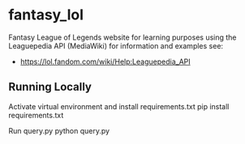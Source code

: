 # fantasy_lol

Fantasy League of Legends website for learning purposes using the Leaguepedia API (MediaWiki) for information and examples see:
- https://lol.fandom.com/wiki/Help:Leaguepedia_API

## Running Locally

Activate virtual environment and install requirements.txt
    pip install requirements.txt

Run query.py
    python query.py
